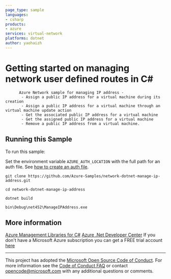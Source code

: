 ```yaml
---
page_type: sample
languages:
- csharp
products:
- azure
services: virtual-network
platforms: dotnet
author: yaohaizh
---
```


# Getting started on managing network user defined routes in C# #

          Azure Network sample for managing IP address -
           - Assign a public IP address for a virtual machine during its creation
           - Assign a public IP address for a virtual machine through an virtual machine update action
           - Get the associated public IP address for a virtual machine
           - Get the assigned public IP address for a virtual machine
           - Remove a public IP address from a virtual machine.


## Running this Sample ##

To run this sample:

Set the environment variable `AZURE_AUTH_LOCATION` with the full path for an auth file. See [how to create an auth file](https://github.com/Azure/azure-libraries-for-net/blob/master/AUTH.md).

    git clone https://github.com/Azure-Samples/network-dotnet-manage-ip-address.git

    cd network-dotnet-manage-ip-address

    dotnet build

    bin\Debug\net452\ManageIPAddress.exe

## More information ##

[Azure Management Libraries for C#](https://github.com/Azure/azure-sdk-for-net/tree/Fluent)
[Azure .Net Developer Center](https://azure.microsoft.com/en-us/develop/net/)
If you don't have a Microsoft Azure subscription you can get a FREE trial account [here](http://go.microsoft.com/fwlink/?LinkId=330212)

---

This project has adopted the [Microsoft Open Source Code of Conduct](https://opensource.microsoft.com/codeofconduct/). For more information see the [Code of Conduct FAQ](https://opensource.microsoft.com/codeofconduct/faq/) or contact [opencode@microsoft.com](mailto:opencode@microsoft.com) with any additional questions or comments.